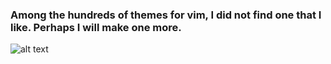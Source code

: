 ### Among the hundreds of themes for vim, I did not find one that I like. Perhaps I will make one more.

![alt text](https://github.com/prognostic/prognostic/blob/master/screenshot/screenshot.png)
